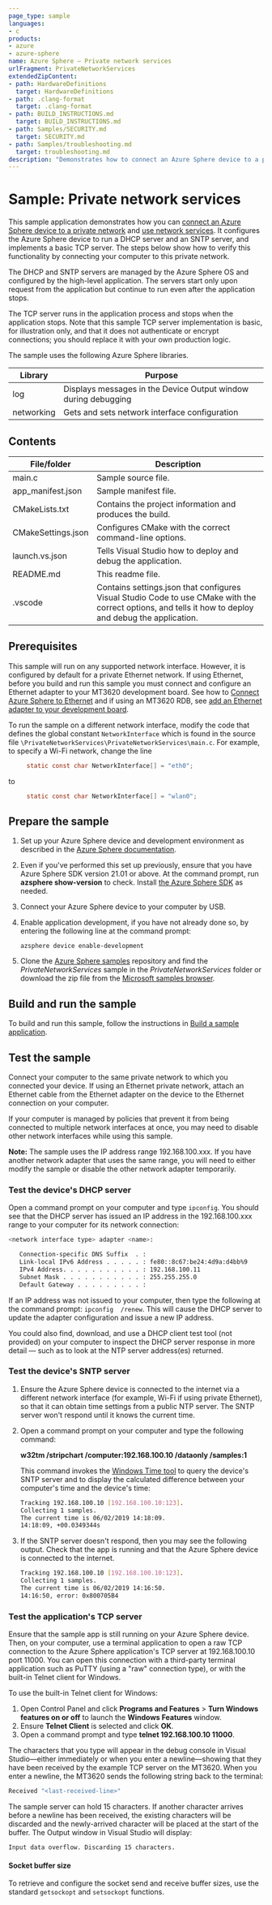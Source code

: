 ```yaml
---
page_type: sample
languages:
- c
products:
- azure
- azure-sphere
name: Azure Sphere – Private network services
urlFragment: PrivateNetworkServices
extendedZipContent:
- path: HardwareDefinitions
  target: HardwareDefinitions
- path: .clang-format
  target: .clang-format
- path: BUILD_INSTRUCTIONS.md
  target: BUILD_INSTRUCTIONS.md
- path: Samples/SECURITY.md
  target: SECURITY.md
- path: Samples/troubleshooting.md
  target: troubleshooting.md
description: "Demonstrates how to connect an Azure Sphere device to a private network and use network services."
---
```


# Sample: Private network services

This sample application demonstrates how you can [connect an Azure Sphere device to a private network](https://docs.microsoft.com/azure-sphere/network/connect-ethernet) and [use network services](https://docs.microsoft.com/azure-sphere/network/use-network-services). It configures the Azure Sphere device to run a DHCP server and an SNTP server, and implements a basic TCP server. The steps below show how to verify this functionality by connecting your computer to this private network.

The DHCP and SNTP servers are managed by the Azure Sphere OS and configured by the high-level application. The servers start only upon request from the application but continue to run even after the application stops.

The TCP server runs in the application process and stops when the application stops. Note that this sample TCP server implementation is basic, for illustration only, and that it does not authenticate or encrypt connections; you should replace it with your own production logic.

The sample uses the following Azure Sphere libraries.

|Library   |Purpose  |
|---------|---------|
|log     |  Displays messages in the Device Output window during debugging  |
|networking    | Gets and sets network interface configuration |

## Contents

| File/folder | Description |
|-------------|-------------|
|   main.c    | Sample source file. |
| app_manifest.json |Sample manifest file. |
| CMakeLists.txt | Contains the project information and produces the build. |
| CMakeSettings.json| Configures CMake with the correct command-line options. |
|launch.vs.json |Tells Visual Studio how to deploy and debug the application.|
| README.md | This readme file. |
|.vscode |Contains settings.json that configures Visual Studio Code to use CMake with the correct options, and tells it how to deploy and debug the application. |

## Prerequisites

 This sample will run on any supported network interface. However, it is configured by default for a private Ethernet network. If using Ethernet, before you build and run this sample you must connect and configure an Ethernet adapter to your MT3620 development board. See how to [Connect Azure Sphere to Ethernet](https://docs.microsoft.com/azure-sphere/network/connect-ethernet) and if using an MT3620 RDB, see [add an Ethernet adapter to your development board](../../HardwareDefinitions/mt3620_rdb/EthernetWiring.md).

To run the sample on a different network interface, modify the code that defines the global constant ``NetworkInterface`` which is found in the source file ``\PrivateNetworkServices\PrivateNetworkServices\main.c``. For example, to specify a Wi-Fi network, change the line
```c
     static const char NetworkInterface[] = "eth0";
```

to
```c
     static const char NetworkInterface[] = "wlan0";
```

## Prepare the sample

1. Set up your Azure Sphere device and development environment as described in the [Azure Sphere documentation](https://docs.microsoft.com/azure-sphere/install/overview).
1. Even if you've performed this set up previously, ensure that you have Azure Sphere SDK version 21.01 or above. At the command prompt, run **azsphere show-version** to check. Install [the Azure Sphere SDK](https://docs.microsoft.com/azure-sphere/install/install-sdk) as needed.
1. Connect your Azure Sphere device to your computer by USB.
1. Enable application development, if you have not already done so, by entering the following line at the command prompt:

   `azsphere device enable-development`

1. Clone the [Azure Sphere samples](https://github.com/Azure/azure-sphere-samples) repository and find the *PrivateNetworkServices* sample in the *PrivateNetworkServices* folder or download the zip file from the [Microsoft samples browser](https://docs.microsoft.com/samples/azure/azure-sphere-samples/privatenetworkservices/).

## Build and run the sample

To build and run this sample, follow the instructions in [Build a sample application](../../BUILD_INSTRUCTIONS.md).

## Test the sample

Connect your computer to the same private network to which you connected your device. If using an Ethernet private network, attach an Ethernet cable from the Ethernet adapter on the device to the Ethernet connection on your computer.

If your computer is managed by policies that prevent it from being connected to multiple network interfaces at once, you may need to disable other network interfaces while using this sample.

**Note:** The sample uses the IP address range 192.168.100.xxx. If you have another network adapter that uses the same range, you will need to either modify the sample or disable the other network adapter temporarily.

### Test the device's DHCP server

Open a command prompt on your computer and type `ipconfig`. You should see that the DHCP server has issued an IP address in the 192.168.100.xxx range to your computer for its network connection:

```sh
<network interface type> adapter <name>:

   Connection-specific DNS Suffix  . :
   Link-local IPv6 Address . . . . . : fe80::8c67:be24:4d9a:d4bb%9
   IPv4 Address. . . . . . . . . . . : 192.168.100.11
   Subnet Mask . . . . . . . . . . . : 255.255.255.0
   Default Gateway . . . . . . . . . :
```

 If an IP address was not issued to your computer, then type the following at the command prompt: `ipconfig  /renew`. This will cause the DHCP server to update the adapter configuration and issue a new IP address.

You could also find, download, and use a DHCP client test tool (not provided) on your computer to inspect the DHCP server response in more detail &mdash; such as to look at the NTP server address(es) returned.

### Test the device's SNTP server

1. Ensure the Azure Sphere device is connected to the internet via a different network interface (for example, Wi-Fi if using private Ethernet), so that it can obtain time settings from a public NTP server. The SNTP server won't respond until it knows the current time.
1. Open a command prompt on your computer and type the following command:

     **w32tm /stripchart /computer:192.168.100.10 /dataonly /samples:1**

   This command invokes the [Windows Time tool](https://docs.microsoft.com/windows-server/networking/windows-time-service/windows-time-service-tools-and-settings) to query the device's SNTP server and to display the calculated difference between your computer's time and the device's time:
   ```sh
   Tracking 192.168.100.10 [192.168.100.10:123].
   Collecting 1 samples.
   The current time is 06/02/2019 14:18:09.
   14:18:09, +00.0349344s
   ```

1. If the SNTP server doesn't respond, then you may see the following output. Check that the app is running and that the Azure Sphere device is connected to the internet.
   ```sh
   Tracking 192.168.100.10 [192.168.100.10:123].
   Collecting 1 samples.
   The current time is 06/02/2019 14:16:50.
   14:16:50, error: 0x800705B4
   ```

### Test the application's TCP server

Ensure that the sample app is still running on your Azure Sphere device. Then, on your computer, use a terminal application to open a raw TCP connection to the Azure Sphere application's TCP server at 192.168.100.10 port 11000. You can open this connection with a third-party terminal application such as PuTTY (using a "raw" connection type), or with the built-in Telnet client for Windows.

To use the built-in Telnet client for Windows:

1. Open Control Panel and click **Programs and Features** > **Turn Windows features on or off** to launch the **Windows Features** window.
1. Ensure **Telnet Client** is selected and click **OK**.
1. Open a command prompt and type **telnet 192.168.100.10 11000**.

The characters that you type will appear in the debug console in Visual Studio&mdash;either immediately or when you enter a newline&mdash;showing that they have been received by the example TCP server on the MT3620. When you enter a newline, the MT3620 sends the following string back to the terminal:

   ```sh
   Received "<last-received-line>"
   ```

The sample server can hold 15 characters.  If another character arrives before a newline has been received, the existing characters will be discarded and the newly-arrived character will be placed at the start of the buffer.  The Output window in Visual Studio will display:

`Input data overflow. Discarding 15 characters.`

#### Socket buffer size
To retrieve and configure the socket send and receive buffer sizes, use the standard `getsockopt` and `setsockopt` functions.

